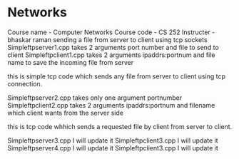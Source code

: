 # Networks
Course name - Computer Networks 
Course code - CS 252
Instructer - bhaskar raman
sending a file from server to client using tcp sockets
Simpleftpserver1.cpp   takes 2 arguments  port number and file to send to client
Simpleftpclient1.cpp takes 2 arguments  ipaddrs:portnum and file name to save the incoming file from server

this is simple tcp code which sends any file from server to client using tcp connection.


Simpleftpserver2.cpp takes only one argument portnumber
Simpleftpclient2.cpp takes 2 arguments ipaddrs:portnum and filename which client wants from the server side 

this is tcp code whhich sends a requested file by client from server to client.

Simpleftpserver3.cpp  I will update it 
Simpleftpclient3.cpp  I will update it 
Simpleftpserver4.cpp  I will update it 
Simpleftpclient3.cpp  I will update it 

  
